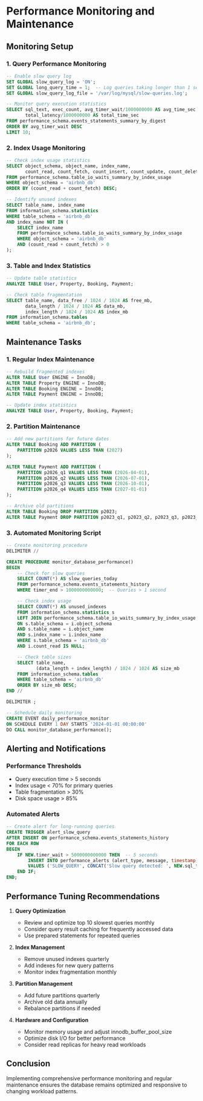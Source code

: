 # Performance Monitoring and Maintenance

## Monitoring Setup

### 1. Query Performance Monitoring
```sql
-- Enable slow query log
SET GLOBAL slow_query_log = 'ON';
SET GLOBAL long_query_time = 1;  -- Log queries taking longer than 1 second
SET GLOBAL slow_query_log_file = '/var/log/mysql/slow-queries.log';

-- Monitor query execution statistics
SELECT sql_text, exec_count, avg_timer_wait/1000000000 AS avg_time_sec,
       total_latency/1000000000 AS total_time_sec
FROM performance_schema.events_statements_summary_by_digest
ORDER BY avg_timer_wait DESC
LIMIT 10;
```

### 2. Index Usage Monitoring
```sql
-- Check index usage statistics
SELECT object_schema, object_name, index_name,
       count_read, count_fetch, count_insert, count_update, count_delete
FROM performance_schema.table_io_waits_summary_by_index_usage
WHERE object_schema = 'airbnb_db'
ORDER BY (count_read + count_fetch) DESC;

-- Identify unused indexes
SELECT table_name, index_name
FROM information_schema.statistics
WHERE table_schema = 'airbnb_db'
AND index_name NOT IN (
    SELECT index_name
    FROM performance_schema.table_io_waits_summary_by_index_usage
    WHERE object_schema = 'airbnb_db'
    AND (count_read + count_fetch) > 0
);
```

### 3. Table and Index Statistics
```sql
-- Update table statistics
ANALYZE TABLE User, Property, Booking, Payment;

-- Check table fragmentation
SELECT table_name, data_free / 1024 / 1024 AS free_mb,
       data_length / 1024 / 1024 AS data_mb,
       index_length / 1024 / 1024 AS index_mb
FROM information_schema.tables
WHERE table_schema = 'airbnb_db';
```

## Maintenance Tasks

### 1. Regular Index Maintenance
```sql
-- Rebuild fragmented indexes
ALTER TABLE User ENGINE = InnoDB;
ALTER TABLE Property ENGINE = InnoDB;
ALTER TABLE Booking ENGINE = InnoDB;
ALTER TABLE Payment ENGINE = InnoDB;

-- Update index statistics
ANALYZE TABLE User, Property, Booking, Payment;
```

### 2. Partition Maintenance
```sql
-- Add new partitions for future dates
ALTER TABLE Booking ADD PARTITION (
    PARTITION p2026 VALUES LESS THAN (2027)
);

ALTER TABLE Payment ADD PARTITION (
    PARTITION p2026_q1 VALUES LESS THAN (2026-04-01),
    PARTITION p2026_q2 VALUES LESS THAN (2026-07-01),
    PARTITION p2026_q3 VALUES LESS THAN (2026-10-01),
    PARTITION p2026_q4 VALUES LESS THAN (2027-01-01)
);

-- Archive old partitions
ALTER TABLE Booking DROP PARTITION p2023;
ALTER TABLE Payment DROP PARTITION p2023_q1, p2023_q2, p2023_q3, p2023_q4;
```

### 3. Automated Monitoring Script
```sql
-- Create monitoring procedure
DELIMITER //

CREATE PROCEDURE monitor_database_performance()
BEGIN
    -- Check for slow queries
    SELECT COUNT(*) AS slow_queries_today
    FROM performance_schema.events_statements_history
    WHERE timer_end > 1000000000000;  -- Queries > 1 second

    -- Check index usage
    SELECT COUNT(*) AS unused_indexes
    FROM information_schema.statistics s
    LEFT JOIN performance_schema.table_io_waits_summary_by_index_usage i
    ON s.table_schema = i.object_schema
    AND s.table_name = i.object_name
    AND s.index_name = i.index_name
    WHERE s.table_schema = 'airbnb_db'
    AND i.count_read IS NULL;

    -- Check table sizes
    SELECT table_name,
           (data_length + index_length) / 1024 / 1024 AS size_mb
    FROM information_schema.tables
    WHERE table_schema = 'airbnb_db'
    ORDER BY size_mb DESC;
END //

DELIMITER ;

-- Schedule daily monitoring
CREATE EVENT daily_performance_monitor
ON SCHEDULE EVERY 1 DAY STARTS '2024-01-01 00:00:00'
DO CALL monitor_database_performance();
```

## Alerting and Notifications

### Performance Thresholds
- Query execution time > 5 seconds
- Index usage < 70% for primary queries
- Table fragmentation > 30%
- Disk space usage > 85%

### Automated Alerts
```sql
-- Create alert for long-running queries
CREATE TRIGGER alert_slow_query
AFTER INSERT ON performance_schema.events_statements_history
FOR EACH ROW
BEGIN
    IF NEW.timer_wait > 5000000000000 THEN  -- 5 seconds
        INSERT INTO performance_alerts (alert_type, message, timestamp)
        VALUES ('SLOW_QUERY', CONCAT('Slow query detected: ', NEW.sql_text), NOW());
    END IF;
END;
```

## Performance Tuning Recommendations

1. **Query Optimization**
   - Review and optimize top 10 slowest queries monthly
   - Consider query result caching for frequently accessed data
   - Use prepared statements for repeated queries

2. **Index Management**
   - Remove unused indexes quarterly
   - Add indexes for new query patterns
   - Monitor index fragmentation monthly

3. **Partition Management**
   - Add future partitions quarterly
   - Archive old data annually
   - Rebalance partitions if needed

4. **Hardware and Configuration**
   - Monitor memory usage and adjust innodb_buffer_pool_size
   - Optimize disk I/O for better performance
   - Consider read replicas for heavy read workloads

## Conclusion
Implementing comprehensive performance monitoring and regular maintenance ensures the database remains optimized and responsive to changing workload patterns.
